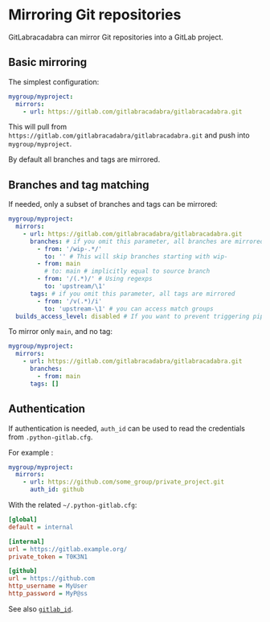 # Mirroring Git repositories

GitLabracadabra can mirror Git repositories into a GitLab project.

## Basic mirroring

The simplest configuration:

```yaml
mygroup/myproject:
  mirrors:
    - url: https://gitlab.com/gitlabracadabra/gitlabracadabra.git
```

This will pull from `https://gitlab.com/gitlabracadabra/gitlabracadabra.git` and push into `mygroup/myproject`.

By default all branches and tags are mirrored.

## Branches and tag matching

If needed, only a subset of branches and tags can be mirrored:

```yaml
mygroup/myproject:
  mirrors:
    - url: https://gitlab.com/gitlabracadabra/gitlabracadabra.git
      branches: # if you omit this parameter, all branches are mirrored
        - from: '/wip-.*/'
          to: '' # This will skip branches starting with wip-
        - from: main
          # to: main # implicitly equal to source branch
        - from: '/(.*)/' # Using regexps
          to: 'upstream/\1'
      tags: # if you omit this parameter, all tags are mirrored
        - from: '/v(.*)/i'
          to: 'upstream-\1' # you can access match groups
  builds_access_level: disabled # If you want to prevent triggering pipelines on push
```

To mirror only `main`, and no tag:

```yaml
mygroup/myproject:
  mirrors:
    - url: https://gitlab.com/gitlabracadabra/gitlabracadabra.git
      branches:
        - from: main
      tags: []
```

## Authentication

If authentication is needed, `auth_id` can be used to read the credentials from `.python-gitlab.cfg`.

For example :

```yaml
mygroup/myproject:
  mirrors:
    - url: https://github.com/some_group/private_project.git
      auth_id: github
```

With the related `~/.python-gitlab.cfg`:

```ini
[global]
default = internal

[internal]
url = https://gitlab.example.org/
private_token = T0K3N1

[github]
url = https://github.com
http_username = MyUser
http_password = MyP@ss
```

See also [`gitlab_id`](action_file.md#gitlab_id).
